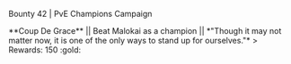 Bounty 42 \| PvE Champions Campaign

\*\*Coup De Grace\*\* \|\| Beat Malokai as a champion \|\| \*\"Though it
may not matter now, it is one of the only ways to stand up for
ourselves.\"\* \> Rewards: 150 :gold:
